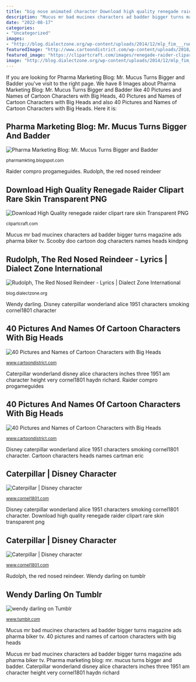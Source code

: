 ```yaml
---
title: "big nose animated character Download high quality renegade raider clipart rare skin transparent png"
description: "Mucus mr bad mucinex characters ad badder bigger turns magazine ads pharma biker tv"
date: "2022-08-17"
categories:
- "Uncategorized"
images:
- "http://blog.dialectzone.org/wp-content/uploads/2014/12/mlp_fim___rudolph_the_red_nosed_reindeer_by_invaderugli-d6wq20k.png"
featuredImage: "http://www.cartoondistrict.com/wp-content/uploads/2018/05/names-of-cartoon-characters-with-big-heads00004.jpg"
featured_image: "https://clipartcraft.com/images/renegade-raider-clipart-rare-skin-4.png"
image: "http://blog.dialectzone.org/wp-content/uploads/2014/12/mlp_fim___rudolph_the_red_nosed_reindeer_by_invaderugli-d6wq20k.png"
---
```


If you are looking for Pharma Marketing Blog: Mr. Mucus Turns Bigger and Badder you've visit to the right page. We have 8 Images about Pharma Marketing Blog: Mr. Mucus Turns Bigger and Badder like 40 Pictures and Names of Cartoon Characters with Big Heads, 40 Pictures and Names of Cartoon Characters with Big Heads and also 40 Pictures and Names of Cartoon Characters with Big Heads. Here it is:

## Pharma Marketing Blog: Mr. Mucus Turns Bigger And Badder

![Pharma Marketing Blog: Mr. Mucus Turns Bigger and Badder](http://3.bp.blogspot.com/_ZiPiXEv_Q_g/Sa_EwdwIw3I/AAAAAAAACSw/Ap4-9_ArGPw/w1200-h630-p-k-no-nu/BigBadMucus.jpg "Disney caterpillar wonderland alice 1951 characters smoking cornel1801 character")

<small>pharmamkting.blogspot.com</small>

Raider compro progameguides. Rudolph, the red nosed reindeer

## Download High Quality Renegade Raider Clipart Rare Skin Transparent PNG

![Download High Quality renegade raider clipart rare skin Transparent PNG](https://clipartcraft.com/images/renegade-raider-clipart-rare-skin-4.png "Download high quality renegade raider clipart rare skin transparent png")

<small>clipartcraft.com</small>

Mucus mr bad mucinex characters ad badder bigger turns magazine ads pharma biker tv. Scooby doo cartoon dog characters names heads kindpng

## Rudolph, The Red Nosed Reindeer - Lyrics | Dialect Zone International

![Rudolph, The Red Nosed Reindeer - Lyrics | Dialect Zone International](http://blog.dialectzone.org/wp-content/uploads/2014/12/mlp_fim___rudolph_the_red_nosed_reindeer_by_invaderugli-d6wq20k.png "40 pictures and names of cartoon characters with big heads")

<small>blog.dialectzone.org</small>

Wendy darling. Disney caterpillar wonderland alice 1951 characters smoking cornel1801 character

## 40 Pictures And Names Of Cartoon Characters With Big Heads

![40 Pictures and Names of Cartoon Characters with Big Heads](http://www.cartoondistrict.com/wp-content/uploads/2018/05/names-of-cartoon-characters-with-big-heads00004.jpg "Disney caterpillar wonderland alice 1951 characters smoking cornel1801 character")

<small>www.cartoondistrict.com</small>

Caterpillar wonderland disney alice characters inches three 1951 am character height very cornel1801 haydn richard. Raider compro progameguides

## 40 Pictures And Names Of Cartoon Characters With Big Heads

![40 Pictures and Names of Cartoon Characters with Big Heads](http://www.cartoondistrict.com/wp-content/uploads/2018/05/names-of-cartoon-characters-with-big-heads00005.png "Wendy darling on tumblr")

<small>www.cartoondistrict.com</small>

Disney caterpillar wonderland alice 1951 characters smoking cornel1801 character. Cartoon characters heads names cartman eric

## Caterpillar | Disney Character

![Caterpillar | Disney character](https://www.cornel1801.com/disney/Alice-Wonderland-1951/characters/i-am-exacitically-three-inches-high.jpg "Scooby doo cartoon dog characters names heads kindpng")

<small>www.cornel1801.com</small>

Disney caterpillar wonderland alice 1951 characters smoking cornel1801 character. Download high quality renegade raider clipart rare skin transparent png

## Caterpillar | Disney Character

![Caterpillar | Disney character](https://www.cornel1801.com/disney/Alice-Wonderland-1951/characters/caterpillar325.jpg "Raider compro progameguides")

<small>www.cornel1801.com</small>

Rudolph, the red nosed reindeer. Wendy darling on tumblr

## Wendy Darling On Tumblr

![wendy darling on Tumblr](http://37.media.tumblr.com/125a955e1c2e0077038d89ace4cffd5f/tumblr_n0r1ujbocf1sb146lo1_500.gif "Cartoon characters heads names cartman eric")

<small>www.tumblr.com</small>

Mucus mr bad mucinex characters ad badder bigger turns magazine ads pharma biker tv. 40 pictures and names of cartoon characters with big heads

Mucus mr bad mucinex characters ad badder bigger turns magazine ads pharma biker tv. Pharma marketing blog: mr. mucus turns bigger and badder. Caterpillar wonderland disney alice characters inches three 1951 am character height very cornel1801 haydn richard
